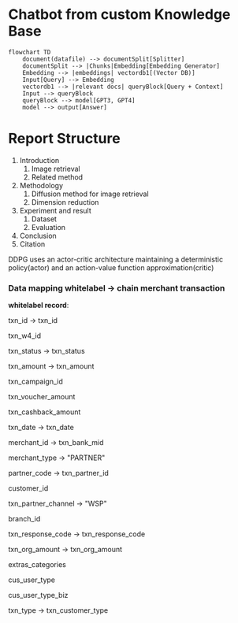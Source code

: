 # Chatbot from custom Knowledge Base
```mermaid
flowchart TD
	document(datafile) --> documentSplit[Splitter]
	documentSplit --> |Chunks|Embedding[Embedding Generator]
	Embedding --> |embeddings| vectordb1[(Vector DB)]
	Input[Query] --> Embedding
	vectordb1 --> |relevant docs| queryBlock[Query + Context]
	Input --> queryBlock
	queryBlock --> model[GPT3, GPT4]
	model --> output[Answer]

```

# Report Structure
1. Introduction
	1. Image retrieval 
	2. Related method
2. Methodology 
	1. Diffusion method for image retrieval
	2. Dimension reduction
3. Experiment and result
	1. Dataset 
	2. Evaluation
4. Conclusion
5. Citation



DDPG uses an actor-critic architecture maintaining a deterministic policy(actor) and an action-value function approximation(critic)


### Data mapping whitelabel -> chain merchant transaction 

**whitelabel record**:

txn_id -> txn_id

txn_w4_id 

txn_status -> txn_status

txn_amount -> txn_amount

txn_campaign_id

txn_voucher_amount

txn_cashback_amount

txn_date -> txn_date 

merchant_id -> txn_bank_mid

merchant_type -> "PARTNER"

partner_code -> txn_partner_id

customer_id

txn_partner_channel -> "WSP"

branch_id

txn_response_code -> txn_response_code

txn_org_amount -> txn_org_amount

extras_categories

cus_user_type

cus_user_type_biz

txn_type -> txn_customer_type